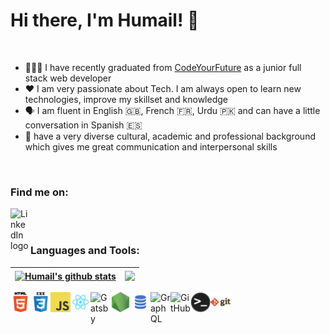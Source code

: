 # Hi there, I'm Humail! 👋

<br />


- 👨🏻‍🎓 I have recently graduated from <a href="https://codeyourfuture.io/meet-the-team/">CodeYourFuture</a> as a junior full stack web developer
- ❤️ I am very passionate about Tech. I am always open to learn new technologies, improve my skillset and knowledge 
- 🗣 I am fluent in English 🇬🇧, French 🇫🇷, Urdu 🇵🇰 and can have a little conversation in Spanish 🇪🇸
- 🌱 have a very diverse cultural, academic and professional background which gives me great communication and interpersonal skills 

<br />

### Find me on:

[<img align="left" alt="LinkedIn logo" width="32px" src="https://i.stack.imgur.com/gVE0j.png" />][linkedin]

<br />
<br />

### Languages and Tools:

| <a href="https://github.com/humailhasankhan?tab=repositories"><img align="center" src="https://github-readme-stats.vercel.app/api?username=humailhasankhan&hide=issue&include_all_commits=true&count_private=true&show_icons=true&theme=highcontrast" alt="Humail's github stats" /></a> | <a href="https://github.com/humailhasankhan?tab=repositories"><img align="center" src="https://github-readme-stats.vercel.app/api/top-langs/?username=humailhasankhan" /></a> |
| ------------------------------------------------------------------------------------------------------------------------------------------------------------------------------------------------------------------------------------------------------------------------------ | ------------------------------------------------------------------------------------------------------------------------------------------------------------------- |

[linkedin]: https://www.linkedin.com/in/humail-khan-619644217/
[html]: "/"
[css]: "/"
[js]: "/"
[react]: "/"
[nodejs]: "/"
[sql]: "/"
[git]: "/"
[cli]: "/"





<img align="left" alt="HTML5" width="32px" src="https://raw.githubusercontent.com/github/explore/80688e429a7d4ef2fca1e82350fe8e3517d3494d/topics/html/html.png" />
<img align="left" alt="CSS3" width="32px" src="https://raw.githubusercontent.com/github/explore/80688e429a7d4ef2fca1e82350fe8e3517d3494d/topics/css/css.png" />
<img align="left" alt="JavaScript" width="32px" src="https://raw.githubusercontent.com/github/explore/80688e429a7d4ef2fca1e82350fe8e3517d3494d/topics/javascript/javascript.png" />
<img align="left" alt="React" width="32px" src="https://raw.githubusercontent.com/github/explore/80688e429a7d4ef2fca1e82350fe8e3517d3494d/topics/react/react.png" />
<img align="left" alt="Gatsby" width="32px" src="https://a-roy.me/static/c76694e6dbf048ce98042613e133eaf4/6c36c/gatsby-e1579723315503.png" />
<img align="left" alt="Node.js" width="32px" src="https://raw.githubusercontent.com/github/explore/80688e429a7d4ef2fca1e82350fe8e3517d3494d/topics/nodejs/nodejs.png" />
<img align="left" alt="SQL" width="32px" src="https://raw.githubusercontent.com/github/explore/80688e429a7d4ef2fca1e82350fe8e3517d3494d/topics/sql/sql.png" />
<img align="left" alt="GraphQL" width="32px" src="https://upload.wikimedia.org/wikipedia/commons/thumb/1/17/GraphQL_Logo.svg/2048px-GraphQL_Logo.svg.png" />
<img align="left" alt="GitHub" width="32px" src="https://www.iconsdb.com/icons/preview/white/github-11-xxl.png" />
<img align="left" alt="Terminal" width="32px" src="https://raw.githubusercontent.com/github/explore/80688e429a7d4ef2fca1e82350fe8e3517d3494d/topics/terminal/terminal.png" />
<img align="left" alt="Git" width="32px" src="https://raw.githubusercontent.com/github/explore/80688e429a7d4ef2fca1e82350fe8e3517d3494d/topics/git/git.png" />
